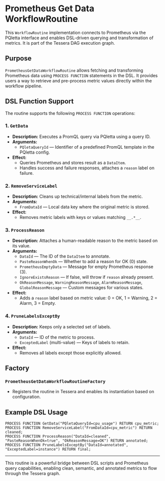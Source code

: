 # Prometheus Get Data WorkflowRoutine

This `WorkflowRoutine` implementation connects to Prometheus via the PQletta interface and enables DSL-driven querying and transformation of metrics. It is part of the Tessera DAG execution graph.

## Purpose
`PrometheusGetDataWorkflowRoutine` allows fetching and transforming Prometheus data using `PROCESS FUNCTION` statements in the DSL. It provides users a way to retrieve and pre-process metric values directly within the workflow pipeline.

## DSL Function Support
The routine supports the following `PROCESS FUNCTION` operations:

### 1. `GetData`
- **Description:** Executes a PromQL query via PQletta using a query ID.
- **Arguments:**
  - `PQletaQueryId` — Identifier of a predefined PromQL template in the PQletta config.
- **Effect:**
  - Queries Prometheus and stores result as a `DataItem`.
  - Handles success and failure responses, attaches a `reason` label on failure.

### 2. `RemoveServiceLabel`
- **Description:** Cleans up technical/internal labels from the metric.
- **Arguments:**
  - `FromDataId` — Local data key where the original metric is stored.
- **Effect:**
  - Removes metric labels with keys or values matching `__.*__`.

### 3. `ProcessReason`
- **Description:** Attaches a human-readable reason to the metric based on its value.
- **Arguments:**
  - `DataId` — The ID of the `DataItem` to annotate.
  - `PasteReasonWhenOk` — Whether to add a reason for OK (0) state.
  - `PrometheusEmptyData` — Message for empty Prometheus response (3).
  - `IgnoreExistsReason` — If false, will throw if `reason` already present.
  - `OkReasonMessage`, `WarningReasonMessage`, `AlarmReasonMessage`, `GlobalReasonMessage` — Custom messages for various states.
- **Effect:**
  - Adds a `reason` label based on metric value: 0 = OK, 1 = Warning, 2 = Alarm, 3 = Empty.

### 4. `PruneLabelsExceptBy`
- **Description:** Keeps only a selected set of labels.
- **Arguments:**
  - `DataId` — ID of the metric to process.
  - `ExceptedLabel` (multi-value) — Keys of labels to retain.
- **Effect:**
  - Removes all labels except those explicitly allowed.

## Factory
### `PrometheusGetDataWorkflowRoutineFactory`
- Registers the routine in Tessera and enables its instantiation based on configuration.

## Example DSL Usage
```dsl
PROCESS FUNCTION GetData("PQletaQueryId=cpu_usage") RETURN cpu_metric;
PROCESS FUNCTION RemoveServiceLabel("FromDataId=cpu_metric") RETURN cleaned;
PROCESS FUNCTION ProcessReason("DataId=cleaned", "PasteReasonWhenOk=true", "OkReasonMessage=OK") RETURN annotated;
PROCESS FUNCTION PruneLabelsExceptBy("DataId=annotated", "ExceptedLabel=instance") RETURN final;
```

---
This routine is a powerful bridge between DSL scripts and Prometheus query capabilities, enabling clean, semantic, and annotated metrics to flow through the Tessera graph.